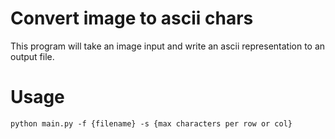 # Convert image to ascii chars

This program will take an image input and write an ascii representation to an output file.

# Usage

	python main.py -f {filename} -s {max characters per row or col}
